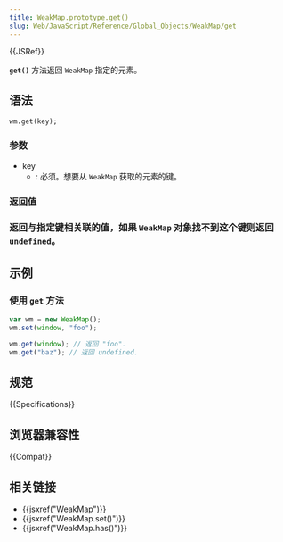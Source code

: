 ```yaml
---
title: WeakMap.prototype.get()
slug: Web/JavaScript/Reference/Global_Objects/WeakMap/get
---
```


{{JSRef}}

**`get()`** 方法返回 `WeakMap` 指定的元素。

## 语法

```plain
wm.get(key);
```

### 参数

- key
  - : 必须。想要从 `WeakMap` 获取的元素的键。

### 返回值

### 返回与指定键相关联的值，如果 `WeakMap` 对象找不到这个键则返回 `undefined`。

## 示例

### 使用 `get` 方法

```js
var wm = new WeakMap();
wm.set(window, "foo");

wm.get(window); // 返回 "foo".
wm.get("baz"); // 返回 undefined.
```

## 规范

{{Specifications}}

## 浏览器兼容性

{{Compat}}

## 相关链接

- {{jsxref("WeakMap")}}
- {{jsxref("WeakMap.set()")}}
- {{jsxref("WeakMap.has()")}}

